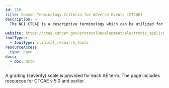 ```yaml
---
id: 210
title: Common Terminology Criteria for Adverse Events (CTCAE)
description: >
  The NCI CTCAE is a descriptive terminology which can be utilized for adverse event (AE) reporting. 
  
website: https://ctep.cancer.gov/protocolDevelopment/electronic_applications/ctc.htm
toolTypes:
  - toolType: clinical_research_tools
resourceAccess:
  type: open
docs:
  - doc: dctd
---
```

A grading (severity) scale is provided for each AE term. The page includes resources for CTCAE v 5.0 and earlier.